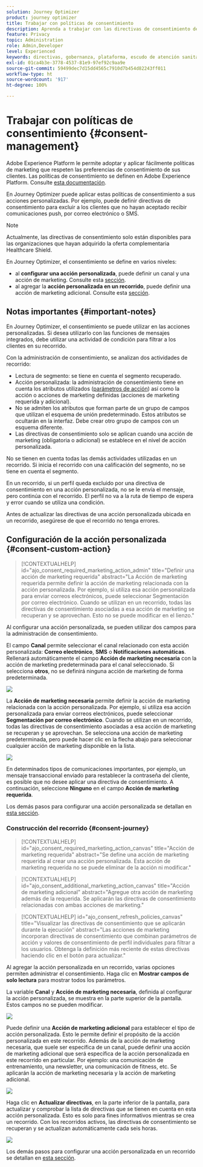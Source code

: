 ```yaml
---
solution: Journey Optimizer
product: journey optimizer
title: Trabajar con políticas de consentimiento
description: Aprenda a trabajar con las directivas de consentimiento de Adobe Experience Platform
feature: Privacy
topic: Administration
role: Admin,Developer
level: Experienced
keywords: directivas, gobernanza, plataforma, escudo de atención sanitaria, consentimiento
exl-id: 01ca4b3e-3778-4537-81e9-97ef92c9aa9e
source-git-commit: 59499dec7d15dd4565c7910d7b454d82243ff011
workflow-type: ht
source-wordcount: '917'
ht-degree: 100%

---
```


# Trabajar con políticas de consentimiento {#consent-management}

Adobe Experience Platform le permite adoptar y aplicar fácilmente políticas de marketing que respeten las preferencias de consentimiento de sus clientes. Las políticas de consentimiento se definen en Adobe Experience Platform. Consulte [esta documentación](https://experienceleague.adobe.com/docs/experience-platform/data-governance/policies/user-guide.html?lang=es#consent-policy).

En Journey Optimizer puede aplicar estas políticas de consentimiento a sus acciones personalizadas. Por ejemplo, puede definir directivas de consentimiento para excluir a los clientes que no hayan aceptado recibir comunicaciones push, por correo electrónico o SMS.

>[!NOTE]
>
>Actualmente, las directivas de consentimiento solo están disponibles para las organizaciones que hayan adquirido la oferta complementaria Healthcare Shield.

En Journey Optimizer, el consentimiento se define en varios niveles:

* al **configurar una acción personalizada**, puede definir un canal y una acción de marketing. Consulte esta [sección](../action/consent.md#consent-custom-action).
* al agregar la **acción personalizada en un recorrido**, puede definir una acción de marketing adicional. Consulte esta [sección](../action/consent.md#consent-journey).

## Notas importantes {#important-notes}

En Journey Optimizer, el consentimiento se puede utilizar en las acciones personalizadas. Si desea utilizarlo con las funciones de mensajes integrados, debe utilizar una actividad de condición para filtrar a los clientes en su recorrido.

Con la administración de consentimiento, se analizan dos actividades de recorrido:

* Lectura de segmento: se tiene en cuenta el segmento recuperado.
* Acción personalizada: la administración de consentimiento tiene en cuenta los atributos utilizados ([parámetros de acción](../action/about-custom-action-configuration.md#define-the-message-parameters)) así como la acción o acciones de marketing definidas (acciones de marketing requerida y adicional).
* No se admiten los atributos que forman parte de un grupo de campos que utilizan el esquema de unión predeterminado. Estos atributos se ocultarán en la interfaz. Debe crear otro grupo de campos con un esquema diferente.
* Las directivas de consentimiento solo se aplican cuando una acción de marketing (obligatoria o adicional) se establece en el nivel de acción personalizada.

No se tienen en cuenta todas las demás actividades utilizadas en un recorrido. Si inicia el recorrido con una calificación del segmento, no se tiene en cuenta el segmento.

En un recorrido, si un perfil queda excluido por una directiva de consentimiento en una acción personalizada, no se le envía el mensaje, pero continúa con el recorrido. El perfil no va a la ruta de tiempo de espera y error cuando se utiliza una condición.

Antes de actualizar las directivas de una acción personalizada ubicada en un recorrido, asegúrese de que el recorrido no tenga errores.

<!--
There are two types of latency regarding the use of consent policies:

* **User latency**: the delay from the time a profile changes a consent settings to the moment it is applied in Experience Platform. This can take up to 48h. 
* **Consent policy latency**: the delay from the time a consent policy is created or updated to the moment it is applied. This can take up to 6 hours
-->

## Configuración de la acción personalizada {#consent-custom-action}

>[!CONTEXTUALHELP]
>id="ajo_consent_required_marketing_action_admin"
>title="Definir una acción de marketing requerida"
>abstract="La Acción de marketing requerida permite definir la acción de marketing relacionada con la acción personalizada. Por ejemplo, si utiliza esa acción personalizada para enviar correos electrónicos, puede seleccionar Segmentación por correo electrónico. Cuando se utilizan en un recorrido, todas las directivas de consentimiento asociadas a esa acción de marketing se recuperan y se aprovechan. Esto no se puede modificar en el lienzo."

Al configurar una acción personalizada, se pueden utilizar dos campos para la administración de consentimiento.

El campo **Canal** permite seleccionar el canal relacionado con esta acción personalizada: **Correo electrónico**, **SMS** o **Notificaciones automáticas**. Rellenará automáticamente el campo **Acción de marketing necesaria** con la acción de marketing predeterminada para el canal seleccionado. Si selecciona **otros**, no se definirá ninguna acción de marketing de forma predeterminada.

![](assets/consent1.png)

La **Acción de marketing necesaria** permite definir la acción de marketing relacionada con la acción personalizada. Por ejemplo, si utiliza esa acción personalizada para enviar correos electrónicos, puede seleccionar **Segmentación por correo electrónico**. Cuando se utilizan en un recorrido, todas las directivas de consentimiento asociadas a esa acción de marketing se recuperan y se aprovechan. Se selecciona una acción de marketing predeterminada, pero puede hacer clic en la flecha abajo para seleccionar cualquier acción de marketing disponible en la lista.

![](assets/consent2.png)

En determinados tipos de comunicaciones importantes, por ejemplo, un mensaje transaccional enviado para restablecer la contraseña del cliente, es posible que no desee aplicar una directiva de consentimiento. A continuación, seleccione **Ninguno** en el campo **Acción de marketing requerida**.

Los demás pasos para configurar una acción personalizada se detallan en [esta sección](../action/about-custom-action-configuration.md#consent-management).

### Construcción del recorrido {#consent-journey}

>[!CONTEXTUALHELP]
>id="ajo_consent_required_marketing_action_canvas"
>title="Acción de marketing requerida"
>abstract="Se define una acción de marketing requerida al crear una acción personalizada. Esta acción de marketing requerida no se puede eliminar de la acción ni modificar."

>[!CONTEXTUALHELP]
>id="ajo_consent_additional_marketing_action_canvas"
>title="Acción de marketing adicional"
>abstract="Agregue otra acción de marketing además de la requerida. Se aplicarán las directivas de consentimiento relacionadas con ambas acciones de marketing."

>[!CONTEXTUALHELP]
>id="ajo_consent_refresh_policies_canvas"
>title="Visualizar las directivas de consentimiento que se aplicarán durante la ejecución"
>abstract="Las acciones de marketing incorporan directivas de consentimiento que combinan parámetros de acción y valores de consentimiento de perfil individuales para filtrar a los usuarios. Obtenga la definición más reciente de estas directivas haciendo clic en el botón para actualizar."

Al agregar la acción personalizada en un recorrido, varias opciones permiten administrar el consentimiento. Haga clic en **Mostrar campos de solo lectura** para mostrar todos los parámetros.

La variable **Canal** y **Acción de marketing necesaria**, definida al configurar la acción personalizada, se muestra en la parte superior de la pantalla. Estos campos no se pueden modificar.

![](assets/consent4.png)

Puede definir una **Acción de marketing adicional** para establecer el tipo de acción personalizada. Esto le permite definir el propósito de la acción personalizada en este recorrido. Además de la acción de marketing necesaria, que suele ser específica de un canal, puede definir una acción de marketing adicional que será específica de la acción personalizada en este recorrido en particular. Por ejemplo: una comunicación de entrenamiento, una newsletter, una comunicación de fitness, etc. Se aplicarán la acción de marketing necesaria y la acción de marketing adicional.

![](assets/consent3.png)

Haga clic en **Actualizar directivas**, en la parte inferior de la pantalla, para actualizar y comprobar la lista de directivas que se tienen en cuenta en esta acción personalizada. Esto es solo para fines informativos mientras se crea un recorrido. Con los recorridos activos, las directivas de consentimiento se recuperan y se actualizan automáticamente cada seis horas.

![](assets/consent5.png)

<!--
The following data is taken into account for consent:

* marketing actions and additional marketing actions defined in the custom action
* action parameters defined in the custom action, see this [section](../action/about-custom-action-configuration.md#define-the-message-parameters) 
* attributes used as criteria in a segment when the journey starts with a Read segment, see this [section](../building-journeys/read-segment.md) 

>[!NOTE]
>
>Please note that there can be a latency when updating the list of policies applied, refer to this [this section](../action/consent.md#important-notes).
-->

Los demás pasos para configurar una acción personalizada en un recorrido se detallan en [esta sección](../building-journeys/using-custom-actions.md).
